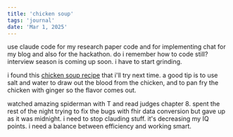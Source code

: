 ```yaml
---
title: 'chicken soup'
tags: 'journal'
date: 'Mar 1, 2025'
---
```


use claude code for my research paper code and for implementing chat for my blog and also for the hackathon. do i remember how to code still? interview season is coming up soon. i have to start grinding.

i found this [chicken soup recipe](https://youtu.be/CPHPNSr8mh4?si=Tt7K9hmnyV2auSmk) that i'll try next time. a good tip is to use salt and water to draw out the blood from the chicken, and to pan fry the chicken with ginger so the flavor comes out.

watched amazing spiderman with T and read judges chapter 8. spent the rest of the night trying to fix the bugs with fhir data conversion but gave up as it was midnight. i need to stop clauding stuff. it's decreasing my IQ points. i need a balance between efficiency and working smart.
